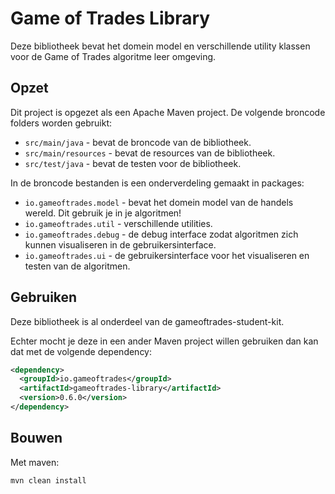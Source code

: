 # Game of Trades Library

Deze bibliotheek bevat het domein model en verschillende utility klassen voor de Game of Trades algoritme leer omgeving.

## Opzet

Dit project is opgezet als een Apache Maven project. De volgende broncode folders worden gebruikt:

* `src/main/java` - bevat de broncode van de bibliotheek. 
* `src/main/resources` - bevat de resources van de bibliotheek. 
* `src/test/java` - bevat de testen voor de bibliotheek.

In de broncode bestanden is een onderverdeling gemaakt in packages:

* `io.gameoftrades.model` - bevat het domein model van de handels wereld. Dit gebruik je in je algoritmen!
* `io.gameoftrades.util` - verschillende utilities.
* `io.gameoftrades.debug` - de debug interface zodat algoritmen zich kunnen visualiseren in de gebruikersinterface. 
* `io.gameoftrades.ui` - de gebruikersinterface voor het visualiseren en testen van de algoritmen.

## Gebruiken

Deze bibliotheek is al onderdeel van de gameoftrades-student-kit. 

Echter mocht je deze in een ander Maven project willen gebruiken dan kan dat met de volgende dependency:

```xml
<dependency>
  <groupId>io.gameoftrades</groupId>
  <artifactId>gameoftrades-library</artifactId>
  <version>0.6.0</version>
</dependency>
```

## Bouwen

Met maven:
```
mvn clean install
```
